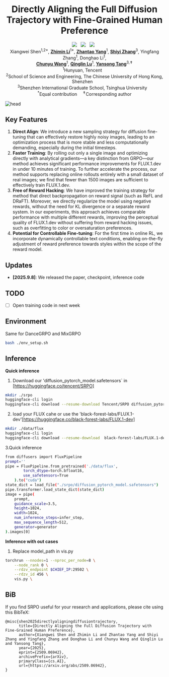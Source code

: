 <div align=“center” style=“font-family: charter;”>
<h1 align="center">Directly Aligning the Full Diffusion Trajectory with Fine-Grained Human Preference </h1>
<div align="center">
  <a href='https://arxiv.org/abs/2509.06942'><img src='https://img.shields.io/badge/ArXiv-red?logo=arxiv'></a>  &nbsp;
  <a href='https://huggingface.co/tencent/SRPO/'><img src='https://img.shields.io/badge/Model-blue?logo=huggingface'></a> &nbsp; 
  <a href='https://tencent.github.io/srpo-project-page/'><img src='https://img.shields.io/badge/%F0%9F%92%BB_Project-SRPO-blue'></a> &nbsp;
</div>
<div align="center">
  Xiangwei Shen<sup>1,2*</sup>,
  <a href="https://scholar.google.com/citations?user=Lnr1FQEAAAAJ&hl=zh-CN" target="_blank"><b>Zhimin Li</b></a><sup>1*</sup>,
  <a href="https://scholar.google.com.hk/citations?user=Fz3X5FwAAAAJ" target="_blank"><b>Zhantao Yang</b></a><sup>1</sup>, 
  <a href="https://shiyi-zh0408.github.io/" target="_blank"><b>Shiyi Zhang</b></a><sup>3</sup>,
  Yingfang Zhang<sup>1</sup>,
  Donghao Li<sup>1</sup>,
  <br>
  <a href="https://scholar.google.com/citations?user=VXQV5xwAAAAJ&hl=en" target="_blank"><b>Chunyu Wang</b></a><sup>1</sup>,
  <a href="https://openreview.net/profile?id=%7EQinglin_Lu2" target="_blank"><b>Qinglin Lu</b></a><sup>1</sup>,
  <a href="https://andytang15.github.io" target="_blank"><b>Yansong Tang</b></a><sup>3,✝</sup>
</div>
<div align="center">
  <sup>1</sup>Hunyuan, Tencent 
  <br>
  <sup>2</sup>School of Science and Engineering, The Chinese University of Hong Kong, Shenzhen 
  <br>
  <sup>3</sup>Shenzhen International Graduate School, Tsinghua University 
  <br>
  <sup>*</sup>Equal contribution 
  <sup>✝</sup>Corresponding author
</div>

![head](assets/head.jpg)

## Key Features
1. **Direct Align**: We introduce a new sampling strategy for diffusion fine-tuning that can effectively restore highly noisy images, leading to an optimization process that is more stable and less computationally demanding, especially during the initial timesteps.
2. **Faster Training**:   By rolling out only a single image and optimizing directly with analytical gradients—a key distinction from GRPO—our method achieves significant performance improvements for FLUX.1.dev in under 10 minutes of training. To further accelerate the process, our method supports replacing online rollouts entirely with a small dataset of real images; we find that fewer than 1500 images are sufficient to effectively train FLUX.1.dev.
3. **Free of Reward Hacking**: We have improved the training strategy for method that direct backpropagation on reward signal (such as ReFL and DRaFT). Moreover, we directly regularize the model using negative rewards, without the need for KL divergence or a separate reward system. In our experiments, this approach achieves comparable performance with multiple different rewards, improving the perceptual quality of FLUX.1.dev without suffering from reward hacking issues, such as overfitting to color or oversaturation preferences.
4. **Potential for Controllable Fine-tuning**: For the first time in online RL, we incorporate dynamically controllable text conditions, enabling on-the-fly adjustment of reward preference towards styles within the scope of the reward model.

## Updates

- __[2025.9.8]__:  We released the paper, checkpoint, inference code

##  TODO
- [ ] Open training code in next week
## Environment
Same for DanceGRPO and MixGRPO
```bash
bash ./env_setup.sh 
```
## Inference
**Quick inference**
1. Download our 'diffusion_pytorch_model.safetensors` in [https://huggingface.co/tencent/SRPO]
```bash
mkdir ./srpo
huggingface-cli login
huggingface-cli download --resume-download Tencent/SRPO diffusion_pytorch_model.safetensors --local-dir ./srpo/
```
2. load your FLUX cahe or use the 'black-forest-labs/FLUX.1-dev'[https://huggingface.co/black-forest-labs/FLUX.1-dev]
```bash
mkdir ./data/flux
huggingface-cli login
huggingface-cli download --resume-download  black-forest-labs/FLUX.1-dev --local-dir ./data/flux
```
3.Quick inference
```bash
from diffusers import FluxPipeline
prompt=''
pipe = FluxPipeline.from_pretrained('./data/flux',
        torch_dtype=torch.bfloat16,
        use_safetensors=True
    ).to("cuda")
state_dict = load_file("./srpo/diffusion_pytorch_model.safetensors")
pipe.transformer.load_state_dict(state_dict)
image = pipe(
    prompt,
    guidance_scale=3.5,
    height=1024,
    width=1024,
    num_inference_steps=infer_step,
    max_sequence_length=512,
    generator=generator
).images[0]
```

**Inference with out cases**
1. Replace model_path in vis.py
```bash
torchrun --nnodes=1 --nproc_per_node=8 \
    --node_rank 0 \
    --rdzv_endpoint $CHIEF_IP:29502 \
    --rdzv_id 456 \
    vis.py \
```
## BiB
If you find SRPO useful for your research and applications, please cite using this BibTeX:
```
@misc{shen2025directlyaligningdiffusiontrajectory,
      title={Directly Aligning the Full Diffusion Trajectory with Fine-Grained Human Preference}, 
      author={Xiangwei Shen and Zhimin Li and Zhantao Yang and Shiyi Zhang and Yingfang Zhang and Donghao Li and Chunyu Wang and Qinglin Lu and Yansong Tang},
      year={2025},
      eprint={2509.06942},
      archivePrefix={arXiv},
      primaryClass={cs.AI},
      url={https://arxiv.org/abs/2509.06942}, 
}
```

